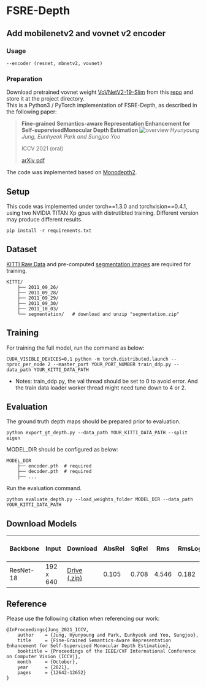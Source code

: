 # FSRE-Depth
## Add mobilenetv2 and vovnet v2 encoder
### Usage
```
--encoder (resnet, mbnetv2, vovnet)
```
### Preparation
Download pretrained vovnet weight [VoVNetV2-19-Slim](https://www.dropbox.com/s/8h5ybmi4ftbcom0/vovnet19_ese_slim_detectron2.pth) from this [repo](https://github.com/youngwanLEE/vovnet-detectron2) and store it at the project directory.  
This is a Python3 / PyTorch implementation of FSRE-Depth, as described in the following paper:

> **Fine-grained Semantics-aware Representation Enhancement for Self-supervisedMonocular Depth Estimation**
>![overview](https://user-images.githubusercontent.com/30494126/136926985-af8c3651-4503-402b-9677-f623f8b0fd95.PNG)
> *Hyunyoung Jung, Eunhyeok Park and Sungjoo Yoo*
>
> ICCV 2021 (oral)
> 
> [arXiv pdf](http://arxiv.org/abs/2108.08829)


The code was implemented based on [Monodepth2](https://github.com/nianticlabs/monodepth2).

## Setup
This code was implemented under torch==1.3.0 and torchvision==0.4.1, using two NVIDIA TITAN Xp gpus with distrutibted training. Different version may produce different results.
```
pip install -r requirements.txt
```
## Dataset
[KITTI Raw Data](http://www.cvlibs.net/datasets/kitti/raw_data.php) and pre-computed [segmentation images](https://drive.google.com/file/d/1FNxJzGTfP1O_pUX9Va7d0dqZWtRi833X/view?usp=sharing) are required for training. 

```
KITTI/
    ├── 2011_09_26/             
    ├── 2011_09_28/                    
    ├── 2011_09_29/
    ├── 2011_09_30/
    ├── 2011_10_03/
    └── segmentation/   # download and unzip "segmentation.zip" 
```

## Training
For training the full model, run the command as below:
```
CUDA_VISIBLE_DEVICES=0,1 python -m torch.distributed.launch --nproc_per_node 2 --master_port YOUR_PORT_NUMBER train_ddp.py --data_path YOUR_KITTI_DATA_PATH
```

* Notes: train_ddp.py, the val thread should be set to 0 to avoid error. And the train data loader worker thread might need tune down to 4 or 2. 

## Evaluation
The ground truth depth maps should be prepared prior to evaluation. 
```
python export_gt_depth.py --data_path YOUR_KITTI_DATA_PATH --split eigen
```

MODEL_DIR should be configured as below:

```
MODEL_DIR
    ├── encoder.pth  # required      
    ├── decoder.pth  # required             
    ├── ...
```

Run the evaluation command.
```
python evaluate_depth.py --load_weights_folder MODEL_DIR --data_path YOUR_KITTI_DATA_PATH
```

## Download Models

| Backbone | Input  |Download                                                                                              |AbsRel | SqRel | Rms | RmsLog | delta < 1.25 |    delta < 1.25^2 |   delta < 1.25^3  |
|----------|-------------|--------------------------------------------------------------------------------------------------|--------|--------|--------|--------|--------|--------|--------|
| ResNet-18| 192 x 640   |[Drive (.zip)](https://drive.google.com/file/d/14uT9DyCU0UKynfBnzymaStRiL0sJmqt2/view?usp=sharing)| 0.105  |  0.708  |  4.546  |  0.182  |  0.886  |  0.964  |  0.983|         

## Reference
Please use the following citation when referencing our work:
```
@InProceedings{Jung_2021_ICCV,
    author    = {Jung, Hyunyoung and Park, Eunhyeok and Yoo, Sungjoo},
    title     = {Fine-Grained Semantics-Aware Representation Enhancement for Self-Supervised Monocular Depth Estimation},
    booktitle = {Proceedings of the IEEE/CVF International Conference on Computer Vision (ICCV)},
    month     = {October},
    year      = {2021},
    pages     = {12642-12652}
}
```
